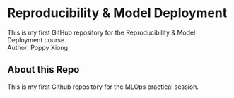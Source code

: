 # Reproducibility & Model Deployment
This is my first GitHub repository for the Reproducibility & Model Deployment course.  
Author: Poppy Xiong
## About this Repo
This is my first Github repository for the MLOps practical session.